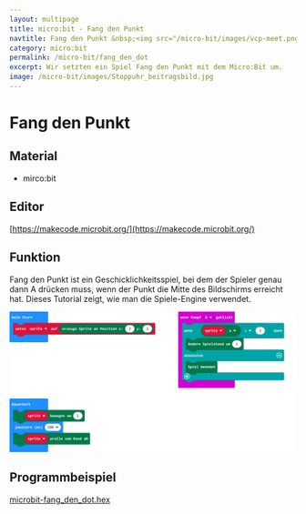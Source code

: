 ```yaml
---
layout: multipage
title: micro:bit - Fang den Punkt
navtitle: Fang den Punkt &nbsp;<img src="/micro-bit/images/vcp-meet.png" title="Dieses Angebot kann auch über VCP-Meet genutzt werden.">
category: micro:bit
permalink: /micro-bit/fang_den_dot
excerpt: Wir setzten ein Spiel Fang den Punkt mit dem Micro:Bit um.
image: /micro-bit/images/Stoppuhr_beitragsbild.jpg
---
```


# Fang den Punkt

## Material

+ mirco:bit

## Editor

[https://makecode.microbit.org/](https://makecode.microbit.org/)
<div style="page-break-after: always;"></div>

## Funktion

Fang den Punkt ist ein Geschicklichkeitsspiel, bei dem der Spieler genau dann A drücken muss, wenn der Punkt die Mitte des Bildschirms erreicht hat. Dieses Tutorial zeigt, wie man die Spiele-Engine verwendet.

![](images/microbit-Screenshot-snap-the-dot.png)

## Programmbeispiel
[microbit-fang_den_dot.hex](appendix/microbit-fang_den_dot.hex)
